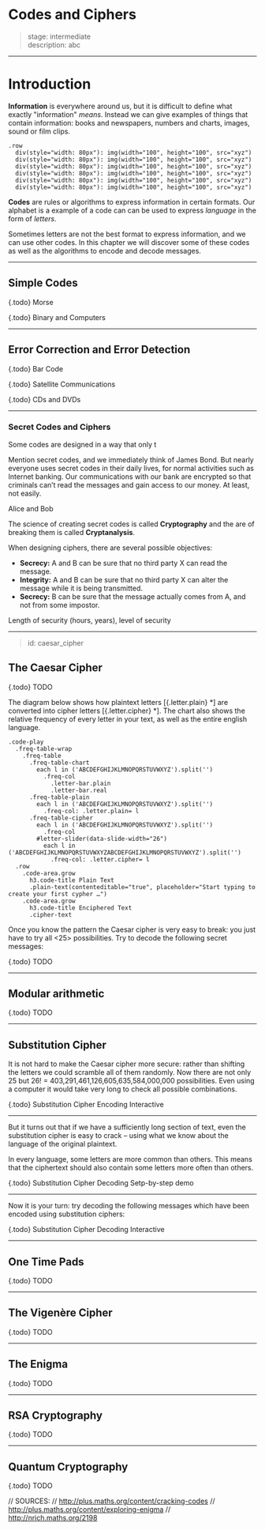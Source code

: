 # Codes and Ciphers

> stage: intermediate  
> description: abc

---

# Introduction

__Information__ is everywhere around us, but it is difficult to define what
exactly "information" _means_. Instead we can give examples of things that
contain information: books and newspapers, numbers and charts, images, sound or
film clips.

    .row
      div(style="width: 80px"): img(width="100", height="100", src="xyz")
      div(style="width: 80px"): img(width="100", height="100", src="xyz")
      div(style="width: 80px"): img(width="100", height="100", src="xyz")
      div(style="width: 80px"): img(width="100", height="100", src="xyz")
      div(style="width: 80px"): img(width="100", height="100", src="xyz")
      div(style="width: 80px"): img(width="100", height="100", src="xyz")
    
__Codes__ are rules or algorithms to express information in certain formats. Our
alphabet is a example of a code can can be used to express _language_ in the
form of _letters_.

Sometimes letters are not the best format to express information, and we can use
other codes. In this chapter we will discover some of these codes as well as the
algorithms to encode and decode messages.

---

## Simple Codes

{.todo} Morse

{.todo} Binary and Computers

---

## Error Correction and Error Detection

{.todo} Bar Code

{.todo} Satellite Communications

{.todo} CDs and DVDs

---

### Secret Codes and Ciphers

Some codes are designed in a way that only t

Mention secret codes, and we immediately think of James Bond. But nearly
everyone uses secret codes in their daily lives, for normal activities such as
Internet banking. Our communications with our bank are encrypted so that
criminals can’t read the messages and gain access to our money. At least, not
easily.

Alice and Bob

The science of creating secret codes is called __Cryptography__ and the are of
breaking them is called __Cryptanalysis__.

When designing ciphers, there are several possible objectives:

* __Secrecy:__ A and B can be sure that no third party X can read the message.
* __Integrity:__ A and B can be sure that no third party X can alter the message
  while it is being transmitted.
* __Secrecy:__ B can be sure that the message actually comes from A, and not
  from some impostor.

Length of security (hours, years), level of security

---
> id: caesar_cipher

## The Caesar Cipher

{.todo} TODO

The diagram below shows how plaintext letters [{.letter.plain} *] are converted
into cipher letters [{.letter.cipher} *]. The chart also shows the relative
frequency of every letter in your text, as well as the entire english language.

    .code-play
      .freq-table-wrap
        .freq-table
          .freq-table-chart
            each l in ('ABCDEFGHIJKLMNOPQRSTUVWXYZ').split('')
              .freq-col
                .letter-bar.plain
                .letter-bar.real
          .freq-table-plain
            each l in ('ABCDEFGHIJKLMNOPQRSTUVWXYZ').split('')
              .freq-col: .letter.plain= l
          .freq-table-cipher
            each l in ('ABCDEFGHIJKLMNOPQRSTUVWXYZ').split('')
              .freq-col
            #letter-slider(data-slide-width="26")
              each l in ('ABCDEFGHIJKLMNOPQRSTUVWXYZABCDEFGHIJKLMNOPQRSTUVWXYZ').split('')
                .freq-col: .letter.cipher= l
      .row
        .code-area.grow
          h3.code-title Plain Text
          .plain-text(contenteditable="true", placeholder="Start typing to create your first cypher …")
        .code-area.grow
          h3.code-title Enciphered Text
          .cipher-text

Once you know the pattern the Caesar cipher is very easy to break: you just have
to try all <25> possibilities. Try to decode the following secret messages:

{.todo} TODO

---

## Modular arithmetic
{.todo} TODO

---

## Substitution Cipher

It is not hard to make the Caesar cipher more secure: rather than shifting the
letters we could scramble all of them randomly. Now there are not only 25 but
26! = 403,291,461,126,605,635,584,000,000 possibilities. Even using a computer
it would take very long to check all possible combinations.

{.todo} Substitution Cipher Encoding Interactive

---

But it turns out that if we have a sufficiently long section of text, even the
substitution cipher is easy to crack – using what we know about the language of
the original plaintext.

In every language, some letters are more common than others. This means that the
ciphertext should also contain some letters more often than others.

{.todo} Substitution Cipher Decoding Setp-by-step demo

---

Now it is your turn: try decoding the following messages which have been encoded 
using substitution ciphers:

{.todo} Substitution Cipher Decoding Interactive

---

## One Time Pads
{.todo} TODO

---

## The Vigenère Cipher
{.todo} TODO

---

## The Enigma
{.todo} TODO

---

## RSA Cryptography
{.todo} TODO

---

## Quantum Cryptography
{.todo} TODO


// SOURCES:
// http://plus.maths.org/content/cracking-codes
// http://plus.maths.org/content/exploring-enigma
// http://nrich.maths.org/2198
